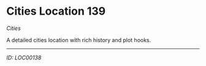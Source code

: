 # Cities Location 139

*Cities*

A detailed cities location with rich history and plot hooks.

---
*ID: LOC00138*